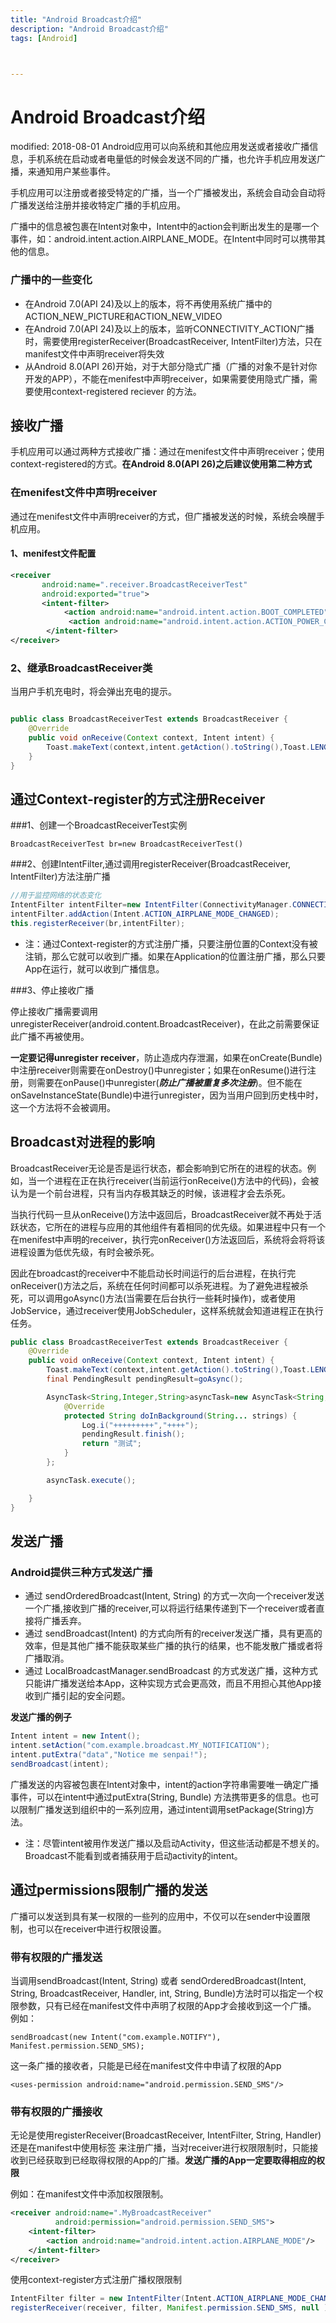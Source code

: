 ```yaml
---
title: "Android Broadcast介绍"
description: "Android Broadcast介绍"
tags: [Android]



---
```


# Android Broadcast介绍

modified: 2018-08-01
Android应用可以向系统和其他应用发送或者接收广播信息，手机系统在启动或者电量低的时候会发送不同的广播，也允许手机应用发送广播，来通知用户某些事件。

手机应用可以注册或者接受特定的广播，当一个广播被发出，系统会自动会自动将广播发送给注册并接收特定广播的手机应用。

广播中的信息被包裹在Intent对象中，Intent中的action会判断出发生的是哪一个事件，如：android.intent.action.AIRPLANE_MODE。在Intent中同时可以携带其他的信息。

### 广播中的一些变化

* 在Android 7.0(API 24)及以上的版本，将不再使用系统广播中的 ACTION_NEW_PICTURE和ACTION_NEW_VIDEO
* 在Android 7.0(API 24)及以上的版本，监听CONNECTIVITY_ACTION广播时，需要使用registerReceiver(BroadcastReceiver, IntentFilter)方法，只在manifest文件中声明receiver将失效
* 从Android 8.0(API 26)开始，对于大部分隐式广播（广播的对象不是针对你开发的APP），不能在menifest中声明receiver，如果需要使用隐式广播，需要使用context-registered reciever 的方法。

## 接收广播

手机应用可以通过两种方式接收广播：通过在menifest文件中声明receiver；使用context-registered的方式。**在Android 8.0(API 26)之后建议使用第二种方式**

### 在menifest文件中声明receiver

通过在menifest文件中声明receiver的方式，但广播被发送的时候，系统会唤醒手机应用。

#### 1、menifest文件配置

```xml
<receiver
       android:name=".receiver.BroadcastReceiverTest"
       android:exported="true">
       <intent-filter>
            <action android:name="android.intent.action.BOOT_COMPLETED"/>
             <action android:name="android.intent.action.ACTION_POWER_CONNECTED"/>
        </intent-filter>
</receiver>

```
### 2、继承BroadcastReceiver类

当用户手机充电时，将会弹出充电的提示。

```java

public class BroadcastReceiverTest extends BroadcastReceiver {
    @Override
    public void onReceive(Context context, Intent intent) {
        Toast.makeText(context,intent.getAction().toString(),Toast.LENGTH_LONG).show();
    }
}
```
## 通过Context-register的方式注册Receiver
###1、创建一个BroadcastReceiverTest实例
```
BroadcastReceiverTest br=new BroadcastReceiverTest()
```

###2、创建IntentFilter,通过调用registerReceiver(BroadcastReceiver, IntentFilter)方法注册广播

```java
//用于监控网络的状态变化
IntentFilter intentFilter=new IntentFilter(ConnectivityManager.CONNECTIVITY_ACTION);
intentFilter.addAction(Intent.ACTION_AIRPLANE_MODE_CHANGED);
this.registerReceiver(br,intentFilter);
```

* 注：通过Context-register的方式注册广播，只要注册位置的Context没有被注销，那么它就可以收到广播。如果在Application的位置注册广播，那么只要App在运行，就可以收到广播信息。

###3、停止接收广播

停止接收广播需要调用 unregisterReceiver(android.content.BroadcastReceiver)，在此之前需要保证此广播不再被使用。

**一定要记得unregister receiver**，防止造成内存泄漏，如果在onCreate(Bundle)中注册receiver则需要在onDestroy()中unregister；如果在onResume()进行注册，则需要在onPause()中unregister(***防止广播被重复多次注册***)。但不能在onSaveInstanceState(Bundle)中进行unregister，因为当用户回到历史栈中时，这一个方法将不会被调用。

## Broadcast对进程的影响

BroadcastReceiver无论是否是运行状态，都会影响到它所在的进程的状态。例如，当一个进程在正在执行receiver(当前运行onReceive()方法中的代码)，会被认为是一个前台进程，只有当内存极其缺乏的时候，该进程才会去杀死。

当执行代码一旦从onReceive()方法中返回后，BroadcastReceiver就不再处于活跃状态，它所在的进程与应用的其他组件有着相同的优先级。如果进程中只有一个在menifest中声明的receiver，执行完onReceiver()方法返回后，系统将会将将该进程设置为低优先级，有时会被杀死。

因此在broadcast的receiver中不能启动长时间运行的后台进程，在执行完onReceiver()方法之后，系统在任何时间都可以杀死进程。为了避免进程被杀死，可以调用goAsync()方法(当需要在后台执行一些耗时操作)，或者使用JobService，通过receiver使用JobScheduler，这样系统就会知道进程正在执行任务。

```java
public class BroadcastReceiverTest extends BroadcastReceiver {
    @Override
    public void onReceive(Context context, Intent intent) {
        Toast.makeText(context,intent.getAction().toString(),Toast.LENGTH_LONG).show();
        final PendingResult pendingResult=goAsync();

        AsyncTask<String,Integer,String>asyncTask=new AsyncTask<String, Integer, String>() {
            @Override
            protected String doInBackground(String... strings) {
                Log.i("+++++++++","++++");
                pendingResult.finish();
                return "测试";
            }
        };

        asyncTask.execute();

    }
}

```

## 发送广播

### Android提供三种方式发送广播

* 通过 sendOrderedBroadcast(Intent, String) 的方式一次向一个receiver发送一个广播,接收到广播的receiver,可以将运行结果传递到下一个receiver或者直接将广播丢弃。
* 通过 sendBroadcast(Intent) 的方式向所有的receiver发送广播，具有更高的效率，但是其他广播不能获取某些广播的执行的结果，也不能发散广播或者将广播取消。
* 通过 LocalBroadcastManager.sendBroadcast 的方式发送广播，这种方式只能讲广播发送给本App，这种实现方式会更高效，而且不用担心其他App接收到广播引起的安全问题。

**发送广播的例子**

```java
Intent intent = new Intent();
intent.setAction("com.example.broadcast.MY_NOTIFICATION");
intent.putExtra("data","Notice me senpai!");
sendBroadcast(intent);
```

广播发送的内容被包裹在Intent对象中，intent的action字符串需要唯一确定广播事件，可以在intent中通过putExtra(String, Bundle) 方法携带更多的信息。也可以限制广播发送到组织中的一系列应用，通过intent调用setPackage(String)方法。

* 注：尽管intent被用作发送广播以及启动Activity，但这些活动都是不想关的。Broadcast不能看到或者捕获用于启动activity的intent。

## 通过permissions限制广播的发送

广播可以发送到具有某一权限的一些列的应用中，不仅可以在sender中设置限制，也可以在receiver中进行权限设置。

### 带有权限的广播发送

当调用sendBroadcast(Intent, String) 或者 sendOrderedBroadcast(Intent, String, BroadcastReceiver, Handler, int, String, Bundle)方法时可以指定一个权限参数，只有已经在manifest文件中声明了权限的App才会接收到这一个广播。
例如：
```
sendBroadcast(new Intent("com.example.NOTIFY"), Manifest.permission.SEND_SMS);
```

这一条广播的接收者，只能是已经在manifest文件中申请了权限的App

```
<uses-permission android:name="android.permission.SEND_SMS"/>

```

### 带有权限的广播接收
无论是使用registerReceiver(BroadcastReceiver, IntentFilter, String, Handler) 还是在manifest中使用标签 <receiver>来注册广播，当对receiver进行权限限制时，只能接收到已经获取到已经取得权限的App的广播。**发送广播的App一定要取得相应的权限**

例如：在manifest文件中添加权限限制。

```xml
<receiver android:name=".MyBroadcastReceiver"
          android:permission="android.permission.SEND_SMS">
    <intent-filter>
        <action android:name="android.intent.action.AIRPLANE_MODE"/>
    </intent-filter>
</receiver>

``` 

使用context-register方式注册广播权限限制

```java
IntentFilter filter = new IntentFilter(Intent.ACTION_AIRPLANE_MODE_CHANGED);
registerReceiver(receiver, filter, Manifest.permission.SEND_SMS, null );
```



